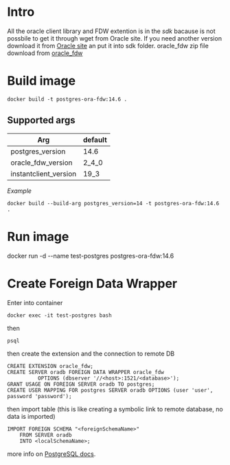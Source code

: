 # Intro
All the oracle client library and FDW extention is in the _sdk_ bacause is not possbile to get it through wget from Oracle site.
If you need another version download it from [Oracle site](https://www.oracle.com/database/technologies/instant-client/downloads.html) an put it into sdk folder.
oracle_fdw zip file download from [oracle_fdw](https://github.com/laurenz/oracle_fdw/releases)
# Build image
```console
docker build -t postgres-ora-fdw:14.6 .
```
## Supported args

| Arg                   | default       |
| -------------         | ------------- |
| postgres_version      | 14.6            |
| oracle_fdw_version    | 2_4_0         |
| instantclient_version | 19_3          |

*Example*
```console
docker build --build-arg postgres_version=14 -t postgres-ora-fdw:14.6 .
```
# Run image
docker run -d  --name test-postgres postgres-ora-fdw:14.6

# Create Foreign Data Wrapper
Enter into container
```console
docker exec -it test-postgres bash
```

then

```console
psql
```

then create the extension and the connection to remote DB

```console
CREATE EXTENSION oracle_fdw;
CREATE SERVER oradb FOREIGN DATA WRAPPER oracle_fdw
          OPTIONS (dbserver '//<host>:1521/<database>');
GRANT USAGE ON FOREIGN SERVER oradb TO postgres;
CREATE USER MAPPING FOR postgres SERVER oradb OPTIONS (user 'user', password 'password');
```
then import table (this is like creating a symbolic link to remote database, no data is imported)
```console
IMPORT FOREIGN SCHEMA "<foreignSchemaName>"
    FROM SERVER oradb
    INTO <localSchemaName>;
```

more info on [PostgreSQL docs](https://www.postgresql.org/docs/14/sql-importforeignschema.html).
